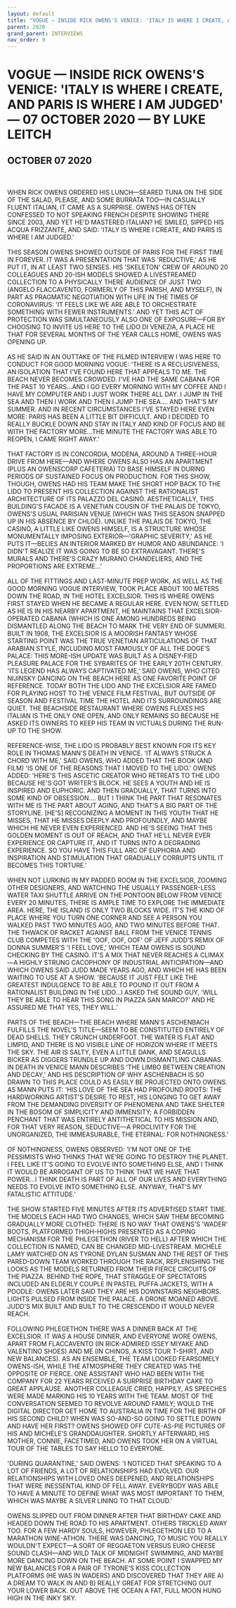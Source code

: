 ```yaml
---
layout: default
title: "VOGUE — INSIDE RICK OWENS'S VENICE: 'ITALY IS WHERE I CREATE, AND PARIS IS WHERE I AM JUDGED' — 07 OCTOBER 2020 — BY LUKE LEITCH"
parent: 2020
grand_parent: INTERVIEWS
nav_order: 9
---
```


# VOGUE — INSIDE RICK OWENS'S VENICE: 'ITALY IS WHERE I CREATE, AND PARIS IS WHERE I AM JUDGED' — 07 OCTOBER 2020 — BY LUKE LEITCH
## OCTOBER 07 2020 

<br><br>
WHEN RICK OWENS ORDERED HIS LUNCH—SEARED TUNA ON THE SIDE OF THE SALAD, PLEASE, AND SOME BURRATA TOO—IN CASUALLY FLUENT ITALIAN, IT CAME AS A SURPRISE. OWENS HAS OFTEN CONFESSED TO NOT SPEAKING FRENCH DESPITE SHOWING THERE SINCE 2003, AND YET HE'D MASTERED ITALIAN? HE SMILED, SIPPED HIS ACQUA FRIZZANTE, AND SAID: 'ITALY IS WHERE I CREATE, AND PARIS IS WHERE I AM JUDGED.'
<br><br>
THIS SEASON OWENS SHOWED OUTSIDE OF PARIS FOR THE FIRST TIME IN FOREVER. IT WAS A PRESENTATION THAT WAS 'REDUCTIVE,' AS HE PUT IT, IN AT LEAST TWO SENSES. HIS 'SKELETON' CREW OF AROUND 20 COLLEAGUES AND 20-ISH MODELS SHOWED A LIVESTREAMED COLLECTION TO A PHYSICALLY THERE AUDIENCE OF JUST TWO (ANGELO FLACCAVENTO, FORMERLY OF THIS PARISH, AND MYSELF), IN PART AS PRAGMATIC NEGOTIATION WITH LIFE IN THE TIMES OF CORONAVIRUS: 'IT FEELS LIKE WE ARE ABLE TO ORCHESTRATE SOMETHING WITH FEWER INSTRUMENTS.' AND YET THIS ACT OF PROTECTION WAS SIMULTANEOUSLY ALSO ONE OF EXPOSURE—FOR BY CHOOSING TO INVITE US HERE TO THE LIDO DI VENEZIA, A PLACE HE THAT FOR SEVERAL MONTHS OF THE YEAR CALLS HOME, OWENS WAS OPENING UP.
<br><br>
AS HE SAID IN AN OUTTAKE OF THE FILMED INTERVIEW I WAS HERE TO CONDUCT FOR GOOD MORNING VOGUE: 'THERE IS A RECLUSIVENESS, AN ISOLATION THAT I'VE FOUND HERE THAT APPEALS TO ME. THE BEACH NEVER BECOMES CROWDED. I'VE HAD THE SAME CABANA FOR THE PAST 10 YEARS…AND I GO EVERY MORNING WITH MY COFFEE AND I HAVE MY COMPUTER AND I JUST WORK THERE ALL DAY. I JUMP IN THE SEA AND THEN I WORK AND THEN I JUMP THE SEA.… AND THAT'S MY SUMMER. AND IN RECENT CIRCUMSTANCES I'VE STAYED HERE EVEN MORE: PARIS HAS BEEN A LITTLE BIT DIFFICULT. AND I DECIDED TO REALLY BUCKLE DOWN AND STAY IN ITALY AND KIND OF FOCUS AND BE WITH THE FACTORY MORE…THE MINUTE THE FACTORY WAS ABLE TO REOPEN, I CAME RIGHT AWAY.'
<br><br>
THAT FACTORY IS IN CONCORDIA, MODENA, AROUND A THREE-HOUR DRIVE FROM HERE—AND WHERE OWENS ALSO HAS AN APARTMENT (PLUS AN OWENSCORP CAFETERIA) TO BASE HIMSELF IN DURING PERIODS OF SUSTAINED FOCUS ON PRODUCTION. FOR THIS SHOW, THOUGH, OWENS HAD HIS TEAM MAKE THE SHORT HOP BACK TO THE LIDO TO PRESENT HIS COLLECTION AGAINST THE RATIONALIST ARCHITECTURE OF ITS PALAZZO DEL CASINÒ. AESTHETICALLY, THIS BUILDING'S FACADE IS A VENETIAN COUSIN OF THE PALAIS DE TOKYO, OWENS'S USUAL PARISIAN VENUE (WHICH WAS THIS SEASON SNAPPED UP IN HIS ABSENCE BY CHLOÉ). UNLIKE THE PALAIS DE TOKYO, THE CASINÒ, A LITTLE LIKE OWENS HIMSELF, IS A STRUCTURE WHOSE MONUMENTALLY IMPOSING EXTERIOR—'GRAPHIC SEVERITY,' AS HE PUTS IT—BELIES AN INTERIOR MARKED BY HUMOR AND ABUNDANCE: 'I DIDN'T REALIZE IT WAS GOING TO BE SO EXTRAVAGANT. THERE'S MURALS AND THERE'S CRAZY MURANO CHANDELIERS, AND THE PROPORTIONS ARE EXTREME…'
<br><br>
ALL OF THE FITTINGS AND LAST-MINUTE PREP WORK, AS WELL AS THE GOOD MORNING VOGUE INTERVIEW, TOOK PLACE ABOUT 100 METERS DOWN THE ROAD, IN THE HOTEL EXCELSIOR. THIS IS WHERE OWENS FIRST STAYED WHEN HE BECAME A REGULAR HERE. EVEN NOW, SETTLED AS HE IS IN HIS NEARBY APARTMENT, HE MAINTAINS THAT EXCELSIOR-OPERATED CABANA (WHICH IS ONE AMONG HUNDREDS BEING DISMANTLED ALONG THE BEACH TO MARK THE VERY END OF SUMMER). BUILT IN 1908, THE EXCELSIOR IS A MOORISH FANTASY WHOSE STARTING POINT WAS THE TRUE VENETIAN ARTICULATIONS OF THAT ARABIAN STYLE, INCLUDING MOST FAMOUSLY OF ALL THE DOGE'S PALACE: THIS MORE-ISH UPDATE WAS BUILT AS A DISNEY-FIED PLEASURE PALACE FOR THE SYBARITES OF THE EARLY 20TH CENTURY. 'ITS LEGEND HAS ALWAYS CAPTIVATED ME,' SAID OWENS, WHO CITED NIJINSKY DANCING ON THE BEACH HERE AS ONE FAVORITE POINT OF REFERENCE. TODAY BOTH THE LIDO AND THE EXCELSIOR ARE FAMED FOR PLAYING HOST TO THE VENICE FILM FESTIVAL, BUT OUTSIDE OF SEASON AND FESTIVAL TIME THE HOTEL AND ITS SURROUNDINGS ARE QUIET. THE BEACHSIDE RESTAURANT WHERE OWENS FLEXES HIS ITALIAN IS THE ONLY ONE OPEN, AND ONLY REMAINS SO BECAUSE HE ASKED ITS OWNERS TO KEEP HIS TEAM IN VICTUALS DURING THE RUN-UP TO THE SHOW.
<br><br>
REFERENCE-WISE, THE LIDO IS PROBABLY BEST KNOWN FOR ITS KEY ROLE IN THOMAS MANN'S DEATH IN VENICE. 'IT ALWAYS STRUCK A CHORD WITH ME,' SAID OWENS, WHO ADDED THAT THE BOOK (AND FILM) 'IS ONE OF THE REASONS THAT I MOVED TO THE LIDO.' OWENS ADDED: 'HERE'S THIS ASCETIC CREATOR WHO RETREATS TO THE LIDO BECAUSE HE'S GOT WRITER'S BLOCK. HE SEES A YOUTH AND HE IS INSPIRED AND EUPHORIC. AND THEN GRADUALLY, THAT TURNS INTO SOME KIND OF OBSESSION…. BUT I THINK THE PART THAT RESONATES WITH ME IS THE PART ABOUT AGING, AND THAT'S A BIG PART OF THE STORYLINE. [HE'S] RECOGNIZING A MOMENT IN THIS YOUTH THAT HE MISSES, THAT HE MISSES DEEPLY AND PROFOUNDLY, AND MAYBE WHICH HE NEVER EVEN EXPERIENCED. AND HE'S SEEING THAT THIS GOLDEN MOMENT IS OUT OF REACH, AND THAT HE'LL NEVER EVER EXPERIENCE OR CAPTURE IT, AND IT TURNS INTO A DEGRADING EXPERIENCE. SO YOU HAVE THIS FULL ARC OF EUPHORIA AND INSPIRATION AND STIMULATION THAT GRADUALLY CORRUPTS UNTIL IT BECOMES THIS TORTURE.'
<br><br>
WHEN NOT LURKING IN MY PADDED ROOM IN THE EXCELSIOR, ZOOMING OTHER DESIGNERS, AND WATCHING THE USUALLY PASSENGER-LESS WATER TAXI SHUTTLE ARRIVE ON THE PONTOON BELOW FROM VENICE EVERY 20 MINUTES, THERE IS AMPLE TIME TO EXPLORE THE IMMEDIATE AREA. HERE, THE ISLAND IS ONLY TWO BLOCKS WIDE. IT'S THE KIND OF PLACE WHERE YOU TURN ONE CORNER AND SEE A PERSON YOU WALKED PAST TWO MINUTES AGO, AND TWO MINUTES BEFORE THAT. THE THWACK OF RACKET AGAINST BALL FROM THE VENICE TENNIS CLUB COMPETES WITH THE 'OOF, OOF, OOF' OF JEFF JUDD'S REMIX OF DONNA SUMMER'S 'I FEEL LOVE,' WHICH TEAM OWENS IS SOUND CHECKING BY THE CASINÒ. IT'S A MIX THAT NEVER REACHES A CLIMAX—A HIGHLY STRUNG CACOPHONY OF INDUSTRIAL ANTICIPATION—AND WHICH OWENS SAID JUDD MADE YEARS AGO, AND WHICH HE HAS BEEN WAITING TO USE AT A SHOW. 'BECAUSE IT JUST FELT LIKE THE GREATEST INDULGENCE TO BE ABLE TO POUND IT OUT FROM A RATIONALIST BUILDING IN THE LIDO…I ASKED THE SOUND GUY, 'WILL THEY BE ABLE TO HEAR THIS SONG IN PIAZZA SAN MARCO?' AND HE ASSURED ME THAT YES, THEY WILL.'
<br><br>
PARTS OF THE BEACH—THE BEACH WHERE MANN'S ASCHENBACH FULFILLS THE NOVEL'S TITLE—SEEM TO BE CONSTITUTED ENTIRELY OF DEAD SHELLS. THEY CRUNCH UNDERFOOT. THE WATER IS FLAT AND LIMPID, AND THERE IS NO VISIBLE LINE OF HORIZON WHERE IT MEETS THE SKY. THE AIR IS SALTY, EVEN A LITTLE DANK, AND SEAGULLS BICKER AS DIGGERS TRUNDLE UP AND DOWN DISMANTLING CABANAS. IN DEATH IN VENICE MANN DESCRIBES 'THE LIMBO BETWEEN CREATION AND DECAY,' AND HIS DESCRIPTION OF WHY ASCHENBACH IS SO DRAWN TO THIS PLACE COULD AS EASILY BE PROJECTED ONTO OWENS. AS MANN PUTS IT: 'HIS LOVE OF THE SEA HAD PROFOUND ROOTS: THE HARDWORKING ARTIST'S DESIRE TO REST, HIS LONGING TO GET AWAY FROM THE DEMANDING DIVERSITY OF PHENOMENA AND TAKE SHELTER IN THE BOSOM OF SIMPLICITY AND IMMENSITY; A FORBIDDEN PENCHANT THAT WAS ENTIRELY ANTITHETICAL TO HIS MISSION AND, FOR THAT VERY REASON, SEDUCTIVE—A PROCLIVITY FOR THE UNORGANIZED, THE IMMEASURABLE, THE ETERNAL: FOR NOTHINGNESS.'
<br><br>
OF NOTHINGNESS, OWENS OBSERVED: 'I'M NOT ONE OF THE PESSIMISTS WHO THINKS THAT WE'RE GOING TO DESTROY THE PLANET. I FEEL LIKE IT'S GOING TO EVOLVE INTO SOMETHING ELSE, AND I THINK IT WOULD BE ARROGANT OF US TO THINK THAT WE HAVE THAT POWER…I THINK DEATH IS PART OF ALL OF OUR LIVES AND EVERYTHING NEEDS TO EVOLVE INTO SOMETHING ELSE. ANYWAY, THAT'S MY FATALISTIC ATTITUDE.'
<br><br>
THE SHOW STARTED FIVE MINUTES AFTER ITS ADVERTISED START TIME. THE MODELS EACH HAD TWO CHANGES, WHICH SAW THEM BECOMING GRADUALLY MORE CLOTHED: THERE IS NO WAY THAT OWENS'S 'WADER' BOOTS, PLATFORMED THIGH-HIGHS PRESENTED AS A COPING MECHANISM FOR THE PHLEGETHON (RIVER TO HELL) AFTER WHICH THE COLLECTION IS NAMED, CAN BE CHANGED MID-LIVESTREAM. MICHÈLE LAMY WATCHED ON AS TYRONE DYLAN SUSMAN AND THE REST OF THIS PARED-DOWN TEAM WORKED THROUGH THE RACK, REPLENISHING THE LOOKS AS THE MODELS RETURNED FROM THEIR FIERCE CIRCUITS OF THE PIAZZA. BEHIND THE ROPE, THAT STRAGGLE OF SPECTATORS INCLUDED AN ELDERLY COUPLE IN PASTEL PUFFA JACKETS, WITH A POODLE: OWENS LATER SAID THEY ARE HIS DOWNSTAIRS NEIGHBORS. LIGHTS PULSED FROM INSIDE THE PALACE. A DRONE MOANED ABOVE. JUDD'S MIX BUILT AND BUILT TO THE CRESCENDO IT WOULD NEVER REACH.
<br><br>
FOLLOWING PHLEGETHON THERE WAS A DINNER BACK AT THE EXCELSIOR. IT WAS A HOUSE DINNER, AND EVERYONE WORE OWENS, APART FROM FLACCAVENTO (IN RICK-ADMIRED ISSEY MIYAKE AND VALENTINO SHOES) AND ME (IN CHINOS, A KISS TOUR T-SHIRT, AND NEW BALANCES). AS AN ENSEMBLE, THE TEAM LOOKED FEARSOMELY OWENS-ISH, WHILE THE ATMOSPHERE THEY CREATED WAS THE OPPOSITE OF FIERCE. ONE ASSISTANT WHO HAD BEEN WITH THE COMPANY FOR 22 YEARS RECEIVED A SURPRISE BIRTHDAY CAKE TO GREAT APPLAUSE. ANOTHER COLLEAGUE CRIED, HAPPILY, AS SPEECHES WERE MADE MARKING HIS 10 YEARS WITH THE TEAM. MOST OF THE CONVERSATION SEEMED TO REVOLVE AROUND FAMILY; WOULD THE DIGITAL DIRECTOR GET HOME TO AUSTRALIA IN TIME FOR THE BIRTH OF HIS SECOND CHILD? WHEN WAS SO-AND-SO GOING TO SETTLE DOWN AND HAVE HER FIRST? OWENS SHOWED OFF CUTE-AS-PIE PICTURES OF HIS AND MICHÈLE'S GRANDDAUGHTER. SHORTLY AFTERWARD, HIS MOTHER, CONNIE, FACETIMED, AND OWENS TOOK HER ON A VIRTUAL TOUR OF THE TABLES TO SAY HELLO TO EVERYONE.
<br><br>
'DURING QUARANTINE,' SAID OWENS: 'I NOTICED THAT SPEAKING TO A LOT OF FRIENDS, A LOT OF RELATIONSHIPS HAD EVOLVED. OUR RELATIONSHIPS WITH LOVED ONES DEEPENED, AND RELATIONSHIPS THAT WERE INESSENTIAL KIND OF FELL AWAY. EVERYBODY WAS ABLE TO HAVE A MINUTE TO DEFINE WHAT WAS MOST IMPORTANT TO THEM, WHICH WAS MAYBE A SILVER LINING TO THAT CLOUD.'
<br><br>
OWENS SLIPPED OUT FROM DINNER AFTER THAT BIRTHDAY CAKE AND HEADED DOWN THE ROAD TO HIS APARTMENT. OTHERS TRICKLED AWAY TOO. FOR A FEW HARDY SOULS, HOWEVER, PHLEGETHON LED TO A MARATHON WINE-ATHON. THERE WAS DANCING, TO MUSIC YOU REALLY WOULDN'T EXPECT—A SORT OF REGGAETON VERSUS EURO CHEESE SOUND CLASH—AND WILD TALK OF MIDNIGHT SWIMMING, AND MAYBE MORE DANCING DOWN ON THE BEACH. AT SOME POINT I SWAPPED MY NEW BALANCES FOR A PAIR OF TYRONE'S KISS COLLECTION PLATFORMS (HE WAS IN WADERS) AND DISCOVERED THAT THEY ARE A) A DREAM TO WALK IN AND B) REALLY GREAT FOR STRETCHING OUT YOUR LOWER BACK. OUT ABOVE THE OCEAN A FAT, FULL MOON HUNG HIGH IN THE INKY SKY.

